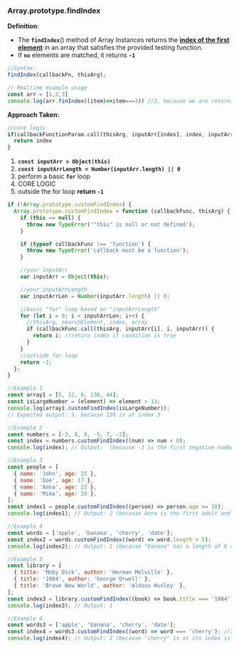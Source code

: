 ### Array.prototype.findIndex

**Definition**: 
- The **`findIndex`**() method of Array Instances returns the <ins>**index of the first element**</ins> in an array that satisfies the provided testing function.
- If **`no`** elements are matched, it returns **`-1`**

```js
//Syntax:
findIndex(callbackFn, thisArg);
```

```js
// Realtime example usage
const arr = [1,2,3]
console.log(arr.finIndex((item)=>item===3)) //2, because we are returning index
```

<strong>Approach Taken:</strong>

```js
//core logic
if(callbackFunctionParam.call(thisArg, inputArr[index], index, inputArr )) {
  return index
}
```

1. **`const inputArr = Object(this)`**
2. **`const inputArrLength = Number(inputArr.length) || 0`**
3. perform a basic **`for`** loop
4. CORE LOGIC
5. outside the for loop **return `-1`**

```js
if (!Array.prototype.customFindIndex) {
  Array.prototype.customFindIndex = function (callbackFunc, thisArg) {
    if (this == null) {
      throw new TypeError('"this" is null or not defined');
    }

    if (typeof callbackFunc !== 'function') {
      throw new TypeError('callback must be a function');
    }

    //your inputArr
    var inputArr = Object(this);

    //your inputArrLength
    var inputArrLen = Number(inputArr.length) || 0;

    //basic "for" loop based on "inputArrLength"
    for (let i = 0; i < inputArrLen; i++) {
      //thisArg, searchElement, index, array
      if (callbackFunc.call(thisArg, inputArr[i], i, inputArr)) {
        return i; //return index if condition is true
      }
    }
    //outside for loop
    return -1;
  };
}

//Example 1
const array1 = [5, 12, 8, 130, 44];
const isLargeNumber = (element) => element > 13;
console.log(array1.customFindIndex(isLargeNumber));
// Expected output: 3, because 130 is at index 3

//Example 2
const numbers = [-3, 8, 9, -5, 7, -2];
const index = numbers.customFindIndex((num) => num < 0);
console.log(index); // Output:  (because -3 is the first negative number and its index is 0)

//Example 3
const people = [
  { name: 'John', age: 15 },
  { name: 'Doe', age: 17 },
  { name: 'Anna', age: 22 },
  { name: 'Mike', age: 19 },
];
const index1 = people.customFindIndex((person) => person.age >= 18);
console.log(index1); // Output: 2 (because Anna is the first adult and her index is 2)

//Example 4
const words = ['apple', 'banana', 'cherry', 'date'];
const index2 = words.customFindIndex((word) => word.length > 5);
console.log(index2); // Output: 1 (because "banana" has a length of 6 and its index is 1)

//Example 5
const library = [
  { title: 'Moby Dick', author: 'Herman Melville' },
  { title: '1984', author: 'George Orwell' },
  { title: 'Brave New World', author: 'Aldous Huxley' },
];
const index3 = library.customFindIndex((book) => book.title === '1984');
console.log(index3); // Output: 1

//Example 4
const words3 = ['apple', 'banana', 'cherry', 'date'];
const index4 = words3.customFindIndex((word) => word === 'cherry'); //2
console.log(index4); // Output: 2 (because "cherry" is at its index is 2)
```
